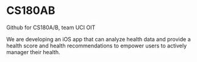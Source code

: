 # CS180AB
Github for CS180A/B, team UCI OIT  

We are developing an iOS app that can analyze health data and provide a health score and health recommendations to empower users to actively manager their health.  
